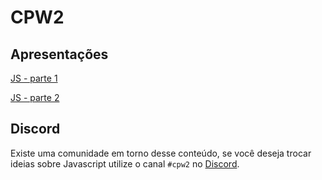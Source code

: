 # CPW2

## Apresentações

[JS - parte 1](slides/javascript1/index.html)

[JS - parte 2](slides/javascript2/index.html)
## Discord

Existe uma comunidade em torno desse conteúdo, se você deseja trocar ideias sobre Javascript utilize o canal `#cpw2` no [Discord](https://discord.com/invite/C29cqvm).